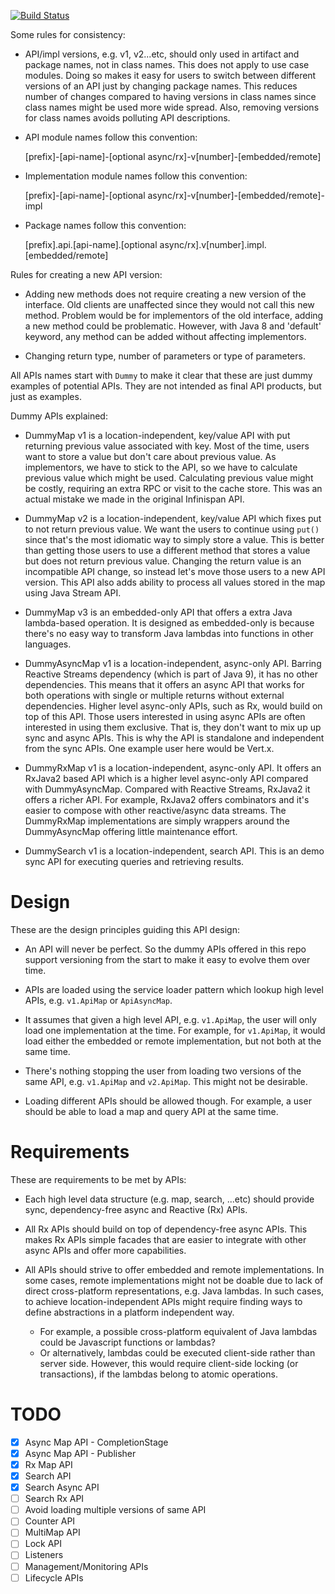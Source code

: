 [![Build Status](https://travis-ci.com/galderz/i8n-api.svg?branch=master)](https://travis-ci.com/galderz/i8n-api)

Some rules for consistency:

* API/impl versions, e.g. v1, v2...etc, should only used in artifact and package names, not in class names.
This does not apply to use case modules.
Doing so makes it easy for users to switch between different versions of an API just by changing package names.
This reduces number of changes compared to having versions in class names since class names might be used more wide spread.
Also, removing versions for class names avoids polluting API descriptions.

* API module names follow this convention:

    [prefix]-[api-name]-[optional async/rx]-v[number]-[embedded/remote]

* Implementation module names follow this convention:

    [prefix]-[api-name]-[optional async/rx]-v[number]-[embedded/remote]-impl

* Package names follow this convention:

    [prefix].api.[api-name].[optional async/rx].v[number].impl.[embedded/remote]


Rules for creating a new API version:

* Adding new methods does not require creating a new version of the interface.
Old clients are unaffected since they would not call this new method.
Problem would be for implementors of the old interface, adding a new method could be problematic.
However, with Java 8 and 'default' keyword, any method can be added without affecting implementors.

* Changing return type, number of parameters or type of parameters. 

All APIs names start with `Dummy` to make it clear that these are just dummy examples of potential APIs.
They are not intended as final API products, but just as examples. 

Dummy APIs explained:

* DummyMap v1 is a location-independent, key/value API with put returning previous value associated with key.
Most of the time, users want to store a value but don't care about previous value.
As implementors, we have to stick to the API, so we have to calculate previous value which might be used.
Calculating previous value might be costly, requiring an extra RPC or visit to the cache store.
This was an actual mistake we made in the original Infinispan API.

* DummyMap v2 is a location-independent, key/value API which fixes put to not return previous value.
We want the users to continue using `put()` since that's the most idiomatic way to simply store a value.
This is better than getting those users to use a different method that stores a value but does not return previous value.
Changing the return value is an incompatible API change, so instead let's move those users to a new API version.
This API also adds ability to process all values stored in the map using Java Stream API.

* DummyMap v3 is an embedded-only API that offers a extra Java lambda-based operation.
It is designed as embedded-only is because there's no easy way to transform Java lambdas into functions in other languages.

* DummyAsyncMap v1 is a location-independent, async-only API.
Barring Reactive Streams dependency (which is part of Java 9), it has no other dependencies.
This means that it offers an async API that works for both operations with single or multiple returns without external dependencies.
Higher level async-only APIs, such as Rx, would build on top of this API.
Those users interested in using async APIs are often interested in using them exclusive.
That is, they don't want to mix up up sync and async APIs.
This is why the API is standalone and independent from the sync APIs.
One example user here would be Vert.x.

* DummyRxMap v1 is a location-independent, async-only API.
It offers an RxJava2 based API which is a higher level async-only API compared with DummyAsyncMap.
Compared with Reactive Streams, RxJava2 it offers a richer API.
For example, RxJava2 offers combinators and it's easier to compose with other reactive/async data streams. 
The DummyRxMap implementations are simply wrappers around the DummyAsyncMap offering little maintenance effort. 

* DummySearch v1 is a location-independent, search API.
This is an demo sync API for executing queries and retrieving results.


# Design

These are the design principles guiding this API design:

* An API will never be perfect. 
So the dummy APIs offered in this repo support versioning from the start to make it easy to evolve them over time.

* APIs are loaded using the service loader pattern which lookup high level APIs, e.g. `v1.ApiMap` or `ApiAsyncMap`.

* It assumes that given a high level API, e.g. `v1.ApiMap`, the user will only load one implementation at the time.
For example, for `v1.ApiMap`, it would load either the embedded or remote implementation, but not both at the same time.

* There's nothing stopping the user from loading two versions of the same API, e.g. `v1.ApiMap` and `v2.ApiMap`.
This might not be desirable.

* Loading different APIs should be allowed though. 
For example, a user should be able to load a map and query API at the same time.


# Requirements

These are requirements to be met by APIs:

* Each high level data structure (e.g. map, search, ...etc) should provide sync, dependency-free async and Reactive (Rx) APIs.

* All Rx APIs should build on top of dependency-free async APIs.
This makes Rx APIs simple facades that are easier to integrate with other async APIs and offer more capabilities.  

* All APIs should strive to offer embedded and remote implementations.
In some cases, remote implementations might not be doable due to lack of direct cross-platform representations, e.g. Java lambdas. 
In such cases, to achieve location-independent APIs might require finding ways to define abstractions in a platform independent way.
  * For example, a possible cross-platform equivalent of Java lambdas could be Javascript functions or lambdas?
  * Or alternatively, lambdas could be executed client-side rather than server side.
  However, this would require client-side locking (or transactions), if the lambdas belong to atomic operations. 


# TODO

- [X] Async Map API - CompletionStage
- [X] Async Map API - Publisher
- [X] Rx Map API 
- [X] Search API
- [X] Search Async API
- [ ] Search Rx API
- [ ] Avoid loading multiple versions of same API
- [ ] Counter API
- [ ] MultiMap API
- [ ] Lock API
- [ ] Listeners
- [ ] Management/Monitoring APIs
- [ ] Lifecycle APIs
